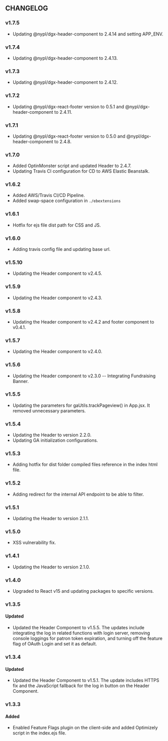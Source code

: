 ## CHANGELOG

### v1.7.5
- Updating @nypl/dgx-header-component to 2.4.14 and setting APP_ENV.

### v1.7.4
- Updating @nypl/dgx-header-component to 2.4.13.

### v1.7.3
- Updating @nypl/dgx-header-component to 2.4.12.

### v1.7.2
- Updating @nypl/dgx-react-footer version to 0.5.1 and @nypl/dgx-header-component to 2.4.11.

### v1.7.1
- Updating @nypl/dgx-react-footer version to 0.5.0 and @nypl/dgx-header-component to 2.4.8.

### v1.7.0
- Added OptinMonster script and updated Header to 2.4.7.
- Updating Travis CI configuration for CD to AWS Elastic Beanstalk.

### v1.6.2
- Added AWS/Travis CI/CD Pipeline.
- Added swap-space configuration in `./ebextensions`

### v1.6.1
- Hotfix for ejs file dist path for CSS and JS.

### v1.6.0
- Adding travis config file and updating base url.

### v1.5.10
- Updating the Header component to v2.4.5.

### v1.5.9
- Updating the Header component to v2.4.3.

### v1.5.8
- Updating the Header component to v2.4.2 and footer component to v0.4.1.

### v1.5.7
- Updating the Header component to v2.4.0.

### v1.5.6
- Updating the Header component to v2.3.0 -- Integrating Fundraising Banner.

### v1.5.5
- Updating the parameters for gaUtils.trackPageview() in App.jsx. It removed unnecessary parameters.

### v1.5.4
- Updating the Header to version 2.2.0.
- Updating GA initialization configurations.

### v1.5.3
- Adding hotfix for dist folder compiled files reference in the index html file.

### v1.5.2
- Adding redirect for the internal API endpoint to be able to filter.

### v1.5.1
- Updating the Header to version 2.1.1.

### v1.5.0
- XSS vulnerability fix.

### v1.4.1
- Updating the Header to version 2.1.0.

### v1.4.0
- Upgraded to React v15 and updating packages to specific versions.

### v1.3.5
#### Updated
- Updated the Header Component to v1.5.5. The updates include integrating the log in related functions with login server, removing console loggings for patron token expiration, and turning off the feature flag of OAuth Login and set it as default.

### v1.3.4
#### Updated
- Updated the Header Component to v1.5.1. The update includes HTTPS fix and the JavaScript fallback for the log in button on the Header Component.

### v1.3.3
#### Added
- Enabled Feature Flags plugin on the client-side and added Optimizely script in the index.ejs file.
